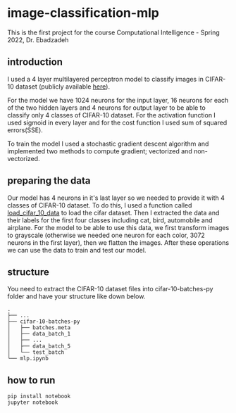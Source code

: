 # image-classification-mlp
This is the first project for the course Computational Intelligence - Spring 2022, Dr. Ebadzadeh

## introduction
I used a 4 layer multilayered perceptron model to classify images in CIFAR-10 dataset (publicly available [here](https://www.cs.toronto.edu/~kriz/cifar.html)).

For the model we have 1024 neurons for the input layer, 16 neurons for each of the two hidden layers and 4 neurons for output layer to be able to classify only 4 classes of CIFAR-10 dataset. For the activation function I used sigmoid in every layer and for the cost function I used sum of squared errors(SSE).

To train the model I used a stochastic gradient descent algorithm and implemented two methods to compute gradient; vectorized and non-vectorized.

## preparing the data
Our model has 4 neurons in it's last layer so we needed to provide it with 4 classes of CIFAR-10 dataset. To do this, I used a function called [load_cifar_10_data](https://github.com/snatch59/load-cifar-10/blob/master/load_cifar_10.py) to load the cifar dataset. Then I extracted the data and their labels for the first four classes including cat, bird, automobile and airplane.
For the model to be able to use this data, we first transform images to grayscale (otherwise we needed one neuron for each color, 3072 neurons in the first layer), then we flatten the images. After these operations we can use the data to train and test our model.

## structure
You need to extract the CIFAR-10 dataset files into cifar-10-batches-py folder and have your structure like down below.

    .
    ├── ...
    ├── cifar-10-batches-py                    
    │   ├── batches.meta          
    │   ├── data_batch_1  
    │   ├── ...
    │   ├── data_batch_5        
    │   └── test_batch               
    └── mlp.ipynb

## how to run
```
pip install notebook
jupyter notebook
```